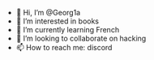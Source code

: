 - 👋 Hi, I’m @Georg1a
- 👀 I’m interested in books
- 🌱 I’m currently learning French
- 💞️ I’m looking to collaborate on hacking
- 📫 How to reach me: discord

<!---
Georg1a/Georg1a is a ✨ special ✨ repository because its `README.md` (this file) appears on your GitHub profile.
You can click the Preview link to take a look at your changes.
--->

